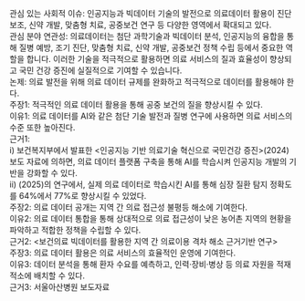 

관심 있는 사회적 이슈: 인공지능과 빅데이터 기술의 발전으로 의료데이터 활용이 진단 보조, 신약 개발, 맞춤형 치료, 공중보건 연구 등 다양한 영역에서 확대되고 있다.  
관심 분야 연관성: 의료데이터는 첨단 과학기술과 빅데이터 분석, 인공지능의 융합을 통해 질병 예방, 조기 진단, 맞춤형 치료, 신약 개발, 공중보건 정책 수립 등에서 중요한 역할을 합니다. 이러한 기술을 적극적으로 활용하면 의료 서비스의 질과 효율성이 향상되고 국민 건강 증진에 실질적으로 기여할 수 있습니다.  
논제: 의료 발전을 위해 의료 데이터 규제를 완화하고 적극적으로 데이터를 활용해야 한다.  
주장1: 적극적인 의료 데이터 활용을 통해 공중 보건의 질을 향상시킬 수 있다.  
이유1: 의료 데이터를 AI와 같은 첨단 기술 발전과 질병 연구에 사용하면 의료 서비스의 수준 또한 높아진다.  
근거1:  
i) 보건복지부에서 발표한 <인공지능 기반 의료기술 혁신으로 국민건강 증진>(2024) 보도 자료에 의하면, 의료 데이터 플랫폼 구축을 통해 AI를 학습시켜 인공지능 개발의 기반을 강화할 수 있다.  
ii) <Detecting structural heart disease from electrocardiograms using AI>(2025)의 연구에서, 실제 의료 데이터로 학습시킨 AI를 통해 심장 질환 탐지 정확도를 64%에서 77%로 향상시킬 수 있었다.  
주장2: 의료 데이터 공개는 지역 간 의료 접근성 불평등 해소에 기여한다.  
이유2: 의료 데이터 통합을 통해 상대적으로 의료 접근성이 낮은 농어촌 지역의 현황을 파악하고 적합한 정책을 수립할 수 있다.  
근거2: <보건의료 빅데이터를 활용한 지역 간 의료이용 격차 해소 근거기반 연구>  
주장3: 의료 데이터 활용은 의료 서비스의 효율적인 운영에 기여한다.  
이유3: 데이터 분석을 통해 환자 수요를 예측하고, 인력·장비·병상 등 의료 자원을 적재적소에 배치할 수 있다.  
근거3: 서울아산병원 보도자료  

